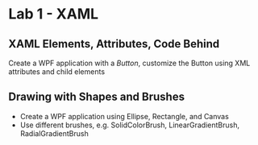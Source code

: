 # Lab 1 - XAML

## XAML Elements, Attributes, Code Behind

Create a WPF application with a *Button*, customize the Button using XML attributes and child elements

## Drawing with Shapes and Brushes

* Create a WPF application using Ellipse, Rectangle, and Canvas
* Use different brushes, e.g. SolidColorBrush, LinearGradientBrush, RadialGradientBrush


